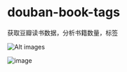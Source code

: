 # douban-book-tags
获取豆瓣读书数据，分析书籍数量，标签

![Alt images](https://user-images.githubusercontent.com/20593782/92196395-d192f280-ee34-11ea-9fe3-d55b1574dd15.png)

![image](www.lgstatic.com/lg-www-fed/common/widgets/un_login_banner/img/logo_41a2761.png)
